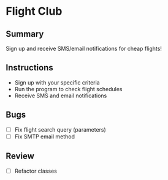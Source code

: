 # Flight Club

## Summary
Sign up and receive SMS/email notifications for cheap flights!

## Instructions
- Sign up with your specific criteria
- Run the program to check flight schedules
- Receive SMS and email notifications

## Bugs
- [ ] Fix flight search query (parameters)
- [ ] Fix SMTP email method

## Review
- [ ] Refactor classes
